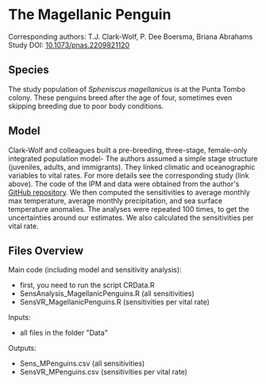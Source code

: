 
# The Magellanic Penguin

Corresponding authors: T.J. Clark-Wolf, P. Dee Boersma, Briana Abrahams  
Study DOI: [10.1073/pnas.2209821120](https://doi.org/10.1073/pnas.2209821120)  

## Species

The study population of _Spheniscus magellanicus_ is at the Punta Tombo colony. These penguins breed after the age of four, sometimes even skipping breeding due to poor body conditions.

## Model

Clark-Wolf and colleagues built a pre-breeding, three-stage, female-only integrated population model- The authors assumed a simple stage structure (juveniles, adults, and immigrants). They linked climatic and oceanographic variables to vital rates. For more details see the corresponding study (link above). The code of the IPM and data were obtained from the author's [GitHub repository](https://github.com/teejclark/Press_Pulse). We then computed the sensitivities to average monthly max temperature, average monthly precipitation, and sea surface temperature anomalies. The analyses were repeated 100 times, to get the uncertainties around our estimates. We also calculated the sensitivities per vital rate.

## Files Overview

Main code (including model and sensitivity analysis):
- first, you need to run the script CRData.R
- SensAnalysis_MagellanicPenguins.R (all sensitivities)
- SensVR_MagellanicPenguins.R (sensitivities per vital rate)

Inputs:
- all files in the folder "Data"

Outputs:
- Sens_MPenguins.csv (all sensitivities)
- SensVR_MPenguins.csv (sensitivities per vital rate)

